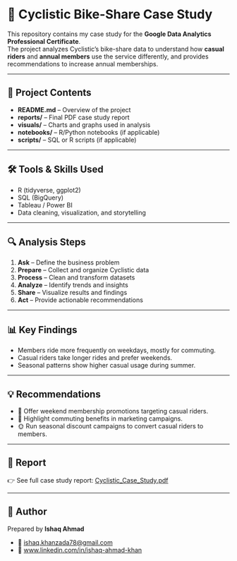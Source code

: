 # 🚴 Cyclistic Bike-Share Case Study

This repository contains my case study for the **Google Data Analytics Professional Certificate**.  
The project analyzes Cyclistic’s bike-share data to understand how **casual riders** and **annual members** use the service differently, and provides recommendations to increase annual memberships.  

---

## 📂 Project Contents
- **README.md** – Overview of the project  
- **reports/** – Final PDF case study report  
- **visuals/** – Charts and graphs used in analysis  
- **notebooks/** – R/Python notebooks (if applicable)  
- **scripts/** – SQL or R scripts (if applicable)  

---

## 🛠 Tools & Skills Used
- R (tidyverse, ggplot2)  
- SQL (BigQuery)  
- Tableau / Power BI  
- Data cleaning, visualization, and storytelling  

---

## 🔍 Analysis Steps
1. **Ask** – Define the business problem  
2. **Prepare** – Collect and organize Cyclistic data  
3. **Process** – Clean and transform datasets  
4. **Analyze** – Identify trends and insights  
5. **Share** – Visualize results and findings  
6. **Act** – Provide actionable recommendations  

---

## 📊 Key Findings
- Members ride more frequently on weekdays, mostly for commuting.  
- Casual riders take longer rides and prefer weekends.  
- Seasonal patterns show higher casual usage during summer.  

---

## 💡 Recommendations
- 🎯 Offer weekend membership promotions targeting casual riders.  
- 💼 Highlight commuting benefits in marketing campaigns.  
- 🌞 Run seasonal discount campaigns to convert casual riders to members.  

---

## 📑 Report
👉 See full case study report: [Cyclistic_Case_Study.pdf](reports/Cyclistic_Case_Study.pdf)  

---

## 👤 Author
Prepared by **Ishaq Ahmad**  
- 📧 ishaq.khanzada78@gmail.com  
- 💼 www.linkedin.com/in/ishaq-ahmad-khan
